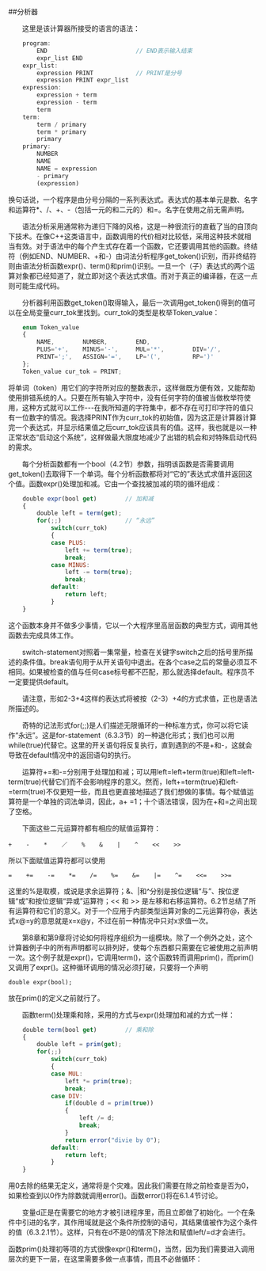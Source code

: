 ##分析器

&emsp;&emsp;这里是该计算器所接受的语言的语法：

```javascript
    program:
        END                         // END表示输入结束
        expr_list END
    expr_list:
        expression PRINT            // PRINT是分号
        expression PRINT expr_list
    expression:
        expression + term
        expression - term
        term
    term:
        term / primary
        term * primary
        primary
    primary:
        NUMBER
        NAME
        NAME = expression
        - primary
        (expression)
```

换句话说，一个程序是由分号分隔的一系列表达式。表达式的基本单元是数、名字和运算符*、/、+、-（包括一元的和二元的）和=。名字在使用之前无需声明。

&emsp;&emsp;语法分析采用通常称为递归下降的风格，这是一种很流行的直截了当的自顶向下技术。在像C++这类语言中，函数调用的代价相对比较低，采用这种技术就相当有效。对于语法中的每个产生式存在着一个函数，它还要调用其他的函数。终结符（例如END、NUMBER、+和-）由词法分析程序get_token()识别，而非终结符则由语法分析函数expr()、term()和prim()识别。一旦一个（子）表达式的两个运算对象都已经知道了，就立即对这个表达式求值。而对于真正的编译器，在这一点则可能生成代码。

&emsp;&emsp;分析器利用函数get_token()取得输入，最后一次调用get_token()得到的值可以在全局变量curr_tok里找到。curr_tok的类型是枚举Token_value：

```javascript
    enum Token_value
    {
        NAME,        NUMBER,        END,
        PLUS='+',    MINUS='-',     MUL='*',        DIV='/',
        PRINT=';',   ASSIGN='=',    LP='(',         RP=')'
    };
    Token_value cur_tok = PRINT;
```

将单词（token）用它们的字符所对应的整数表示，这样做既方便有效，又能帮助使用排错系统的人。只要在所有输入字符中，没有任何字符的值被当做枚举符使用，这种方式就可以工作---在我所知道的字符集中，都不存在可打印字符的值只有一位数字的情况。我选择PRINT作为curr_tok的初始值，因为这正是计算器计算完一个表达式，并显示结果值之后curr_tok应该具有的值。这样，我也就是以一种正常状态“启动这个系统”，这样做最大限度地减少了出错的机会和对特殊启动代码的需求。

&emsp;&emsp;每个分析函数都有一个bool（4.2节）参数，指明该函数是否需要调用get_token()去取得下一个单词。每个分析函数都将对“它的”表达式求值并返回这个值。函数expr()处理加和减。它由一个查找被加减的项的循环组成：

```javascript
    double expr(bool get)        // 加和减
    {
        double left = term(get);
        for(;;)                  // “永远”
            switch(curr_tok)
            {
            case PLUS:
                left += term(true);
                break;
            case MINUS:
                left -= term(true);
                break;
            default:
                return left;
            }
    }
```

这个函数本身并不做多少事情，它以一个大程序里高层函数的典型方式，调用其他函数去完成具体工作。

&emsp;&emsp;switch-statement对照着一集常量，检查在关键字switch之后的括号里所描述的条件值。break语句用于从开关语句中退出。在各个case之后的常量必须互不相同。如果被检查的值与任何case标号都不匹配，那么就选择default。程序员不一定要提供default。

&emsp;&emsp;请注意，形如2-3+4这样的表达式将被按（2-3）+4的方式求值，正也是语法所描述的。

&emsp;&emsp;奇特的记法形式for(;;)是人们描述无限循环的一种标准方式，你可以将它读作“永远”。这是for-statement（6.3.3节）的一种退化形式；我们也可以用while(true)代替它。这里的开关语句将反复执行，直到遇到的不是+和-，这就会导致在default情况中的返回语句的执行。

&emsp;&emsp;运算符+=和-=分别用于处理加和减；可以用left=left+term(true)和left=left-term(true)代替它们而不会影响程序的意义。然而，left+=term(true)和left-=term(true)不仅更短一些，而且也更直接地描述了我们想做的事情。每个赋值运算符是一个单独的词法单词，因此，a+ =1；十个语法错误，因为在+和=之间出现了空格。

&emsp;&emsp;下面这些二元运算符都有相应的赋值运算符：

    +    -    *    ／    %    &    |    ^    <<    >>
    
所以下面赋值运算符都可以使用

    =    +=    -=    *=    /=    %=    &=    |=    ^=    <<=    >>=
    
这里的%是取模，或说是求余运算符；&、|和^分别是按位逻辑“与”、按位逻辑“或”和按位逻辑“异或”运算符；<< 和 >> 是左移和右移运算符。6.2节总结了所有运算符和它们的意义。对于一个应用于内部类型运算对象的二元运算符@，表达式x@=y的意思就是x=x@y，不过在前一种情况中只对x求值一次。

&emsp;&emsp;第8章和第9章将讨论如何将程序组织为一组模块。除了一个例外之处，这个计算器例子中的所有声明都可以排列好，使每个东西都只需要在它被使用之前声明一次。这个例子就是expr()，它调用term()，这个函数转而调用prim()，而prim()又调用了expr()。这种循环调用的情况必须打破，只要将一个声明

    double expr(bool);
    
放在prim()的定义之前就行了。

&emsp;&emsp;函数term()处理乘和除，采用的方式与expr()处理加和减的方式一样：

```javascript
    double term(bool get)        // 乘和除
    {
        double left = prim(get);
        for(;;)
            switch(curr_tok)
            {
            case MUL:
                left *= prim(true);
                break;
            case DIV:
                if(double d = prim(true))
                {
                    left /= d;
                    break;
                }
                return error("divie by 0");
            default:
                return left;
            }
    }
```

用0去除的结果无定义，通常将是个灾难。因此我们需要在除之前检查是否为0，如果检查到以0作为除数就调用error()。函数error()将在6.1.4节讨论。

&emsp;&emsp;变量d正是在需要它的地方才被引进程序里，而且立即做了初始化。一个在条件中引进的名字，其作用域就是这个条件所控制的语句，其结果值被作为这个条件的值（6.3.2.1节）。这样，只有在d不是0的情况下除法和赋值left/=d才会进行。

函数prim()处理初等项的方式很像expr()和term()，当然，因为我们需要进入调用层次的更下一层，在这里需要多做一点事情，而且不必做循环：

```javascript

```










